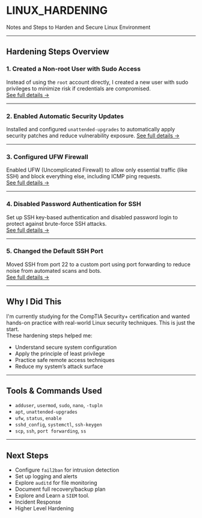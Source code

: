 # LINUX_HARDENING
Notes and Steps to Harden and Secure Linux Environment

---

## Hardening Steps Overview

### 1. Created a Non-root User with Sudo Access  
Instead of using the `root` account directly, I created a new user with sudo privileges to minimize risk if credentials are compromised.  
[See full details ->](./01-non-root-user.md)

---

### 2. Enabled Automatic Security Updates  
Installed and configured `unattended-upgrades` to automatically apply security patches and reduce vulnerability exposure. 
[See full details ->](./02-auto-updates.md)

---

### 3. Configured UFW Firewall  
Enabled UFW (Uncomplicated Firewall) to allow only essential traffic (like SSH) and block everything else, including ICMP ping requests.  
[See full details ->](./03-ufw-firewall.md)

---

### 4. Disabled Password Authentication for SSH  
Set up SSH key-based authentication and disabled password login to protect against brute-force SSH attacks.  
[See full details ->](./04-ssh-keys.md)

---

### 5. Changed the Default SSH Port  
Moved SSH from port 22 to a custom port using port forwarding to reduce noise from automated scans and bots.  
[See full details ->](./05-change-ssh-port.md)

---

## Why I Did This

I'm currently studying for the CompTIA Security+ certification and wanted hands-on practice with real-world Linux security techniques. This is just the start.  
These hardening steps helped me:
- Understand secure system configuration
- Apply the principle of least privilege
- Practice safe remote access techniques
- Reduce my system’s attack surface

---

## Tools & Commands Used
- `adduser`, `usermod`, `sudo`, `nano`, `-tupln`
- `apt`, `unattended-upgrades`
- `ufw`, `status`, `enable`
- `sshd_config`, `systemctl`, `ssh-keygen`
- `scp`, `ssh`, `port forwarding`, `ss`

---

## Next Steps 
- Configure `fail2ban` for intrusion detection
- Set up logging and alerts
- Explore `auditd` for file monitoring
- Document full recovery/backup plan
- Explore and Learn a `SIEM` tool.
- Incident Response
- Higher Level Hardening
